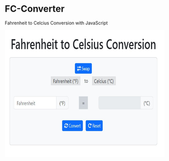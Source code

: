 # FC-Converter
 Fahrenheit to Celcius Conversion with JavaScript


<div align="center">
  <img height="400" src="https://raw.githubusercontent.com/mamudo/FC-Converter/main/ss.jpg?token=GHSAT0AAAAAACFLYDL3QKFKY2QXA2M4UFFKZJNPIAQ"  />
</div>
